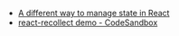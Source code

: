 * [A different way to manage state in React](https://hackernoon.com/a-different-way-to-manage-state-in-react-2d21dfb94482)
* [react-recollect demo - CodeSandbox](https://codesandbox.io/s/lxy1mz200l)